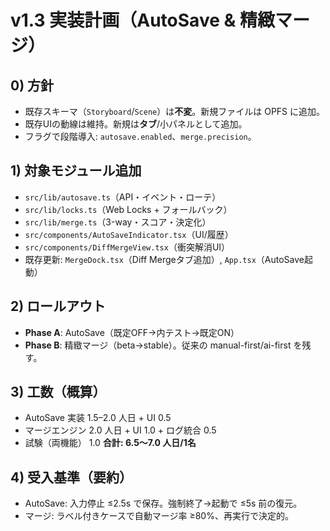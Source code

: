 
# v1.3 実装計画（AutoSave & 精緻マージ）

## 0) 方針
- 既存スキーマ（`Storyboard`/`Scene`）は**不変**。新規ファイルは OPFS に追加。
- 既存UIの動線は維持。新規は**タブ**/小パネルとして追加。
- フラグで段階導入: `autosave.enabled`、`merge.precision`。

## 1) 対象モジュール追加
- `src/lib/autosave.ts`（API・イベント・ローテ）
- `src/lib/locks.ts`（Web Locks + フォールバック）
- `src/lib/merge.ts`（3-way・スコア・決定化）
- `src/components/AutoSaveIndicator.tsx`（UI/履歴）
- `src/components/DiffMergeView.tsx`（衝突解消UI）
- 既存更新: `MergeDock.tsx`（Diff Mergeタブ追加）, `App.tsx`（AutoSave起動）

## 2) ロールアウト
- **Phase A**: AutoSave（既定OFF→内テスト→既定ON）
- **Phase B**: 精緻マージ（beta→stable）。従来の manual-first/ai-first を残す。

## 3) 工数（概算）
- AutoSave 実装 1.5–2.0 人日 + UI 0.5
- マージエンジン 2.0 人日 + UI 1.0 + ログ統合 0.5
- 試験（両機能） 1.0
**合計: 6.5〜7.0 人日/1名**

## 4) 受入基準（要約）
- AutoSave: 入力停止 ≤2.5s で保存。強制終了→起動で ≤5s 前の復元。
- マージ: ラベル付きケースで自動マージ率 ≥80%、再実行で決定的。

